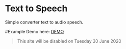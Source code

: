 # Text to Speech
Simple converter text to audio speech.

#Example
Demo here: <a href="https://texttospeech.pythonanywhere.com/">DEMO</a><br>
>This site will be disabled on Tuesday 30 June 2020
